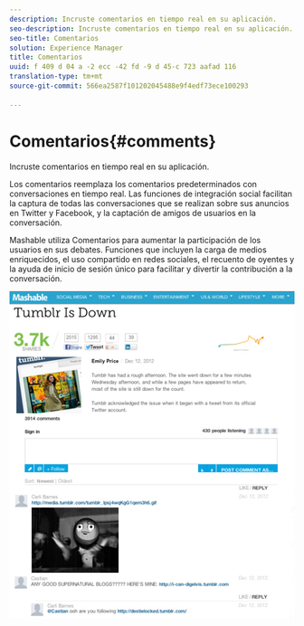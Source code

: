 ```yaml
---
description: Incruste comentarios en tiempo real en su aplicación.
seo-description: Incruste comentarios en tiempo real en su aplicación.
seo-title: Comentarios
solution: Experience Manager
title: Comentarios
uuid: f 409 d 04 a -2 ecc -42 fd -9 d 45-c 723 aafad 116
translation-type: tm+mt
source-git-commit: 566ea2587f101202045488e9f4edf73ece100293

---
```



# Comentarios{#comments}

Incruste comentarios en tiempo real en su aplicación.

Los comentarios reemplaza los comentarios predeterminados con conversaciones en tiempo real. Las funciones de integración social facilitan la captura de todas las conversaciones que se realizan sobre sus anuncios en Twitter y Facebook, y la captación de amigos de usuarios en la conversación.

Mashable utiliza Comentarios para aumentar la participación de los usuarios en sus debates. Funciones que incluyen la carga de medios enriquecidos, el uso compartido en redes sociales, el recuento de oyentes y la ayuda de inicio de sesión único para facilitar y divertir la contribución a la conversación.

![](assets/CommentsMashable.png)

<!-- 

c_comments_app.dita

 -->

